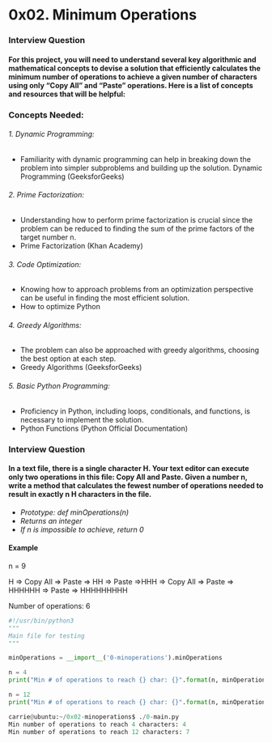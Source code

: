 # 0x02. Minimum Operations

### Interview Question

#### For this project, you will need to understand several key algorithmic and mathematical concepts to devise a solution that efficiently calculates the minimum number of operations to achieve a given number of characters using only “Copy All” and “Paste” operations. Here is a list of concepts and resources that will be helpful:

### Concepts Needed:
###### 1. Dynamic Programming:
- Familiarity with dynamic programming can help in breaking down the problem into simpler subproblems and building up the solution.
Dynamic Programming (GeeksforGeeks)

###### 2. Prime Factorization:
- Understanding how to perform prime factorization is crucial since the problem can be reduced to finding the sum of the prime factors of the target number n.
- Prime Factorization (Khan Academy)

###### 3. Code Optimization:
- Knowing how to approach problems from an optimization perspective can be useful in finding the most efficient solution.
- How to optimize Python 

###### 4. Greedy Algorithms:
- The problem can also be approached with greedy algorithms, choosing the best option at each step.
- Greedy Algorithms (GeeksforGeeks)

###### 5. Basic Python Programming:
- Proficiency in Python, including loops, conditionals, and functions, is necessary to implement the solution.
- Python Functions (Python Official Documentation)

### Interview Question

#### In a text file, there is a single character H. Your text editor can execute only two operations in this file: Copy All and Paste. Given a number n, write a method that calculates the fewest number of operations needed to result in exactly n H characters in the file.

- *Prototype: def minOperations(n)*
- *Returns an integer*
- *If n is impossible to achieve, return 0*

#### Example

n = 9

H => Copy All => Paste => HH => Paste =>HHH => Copy All => Paste => HHHHHH => Paste => HHHHHHHHH

Number of operations: 6

```python
#!/usr/bin/python3
"""
Main file for testing
"""

minOperations = __import__('0-minoperations').minOperations

n = 4
print("Min # of operations to reach {} char: {}".format(n, minOperations(n)))

n = 12
print("Min # of operations to reach {} char: {}".format(n, minOperations(n)))

carrie@ubuntu:~/0x02-minoperations$ ./0-main.py
Min number of operations to reach 4 characters: 4
Min number of operations to reach 12 characters: 7
